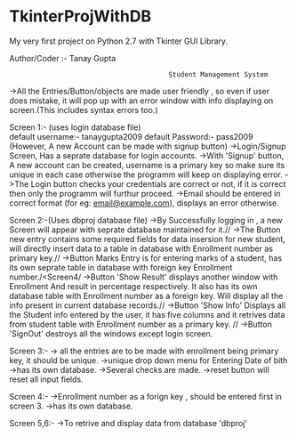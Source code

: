 # TkinterProjWithDB
My very first project on Python 2.7 with Tkinter GUI Library.

Author/Coder :- Tanay Gupta 
				                                   
                                           
                                            Student Management System
->All the Entries/Button/objects are made user friendly , so even if user does mistake, it will pop up with an error window with info displaying on screen.(This includes syntax errors too.)


Screen 1:- (uses login database file)	
			default username:- tanaygupta2009
			default Password:- pass2009
		(However, A new Account can be made with signup button)
->Login/Signup Screen, Has a seprate database for login accounts.
->With 'Signup' button, A new account can be created, username is a primary key so make sure its 	unique in each case otherwise the programm will keep on displaying error.
->The Login button checks your credentials are correct or not, if it is correct then only the programm will furthur proceed.
->Email should be entered in correct format (for eg: email@example.com), displays an error otherwise.

Screen 2:-(Uses dbproj database file)
->By Successfully logging in , a new Screen will appear with seprate database maintained for it./<Screen2>/
->The Button new entry contains some required fields for data insersion for new student, will directly insert data to a table in database with Enrollment number as primary key./<Screen3>/
->Button Marks Entry is for entering marks of a student, has its own seprate table in database with foreign key Enrollment number./<Screen4/
->Button 'Show Result' displays another window with Enrollment And result in percentage respectively. It also has its own database table with Enrollment number as a foreign key. Will display all the info present in current database records./<Screen5>/
->Button 'Show Info' Displays all the Student info entered by the user, it has five columns and it retrives data from student table with Enrollment number as a primary key. /<screen6>/
->Button 'SignOut' destroys all the windows except login screen.

Screen 3:-
-> all the entries are to be made with enrollment being primary key, it should be unique.
->unique drop down menu for Entering Date of bith
->has its own database. 
->Several checks are made.
->reset button will reset all input fields.

Screen 4:-
->Enrollment number as a forign key , should be entered first in screen 3.
->has its own database. 

Screen 5,6:-
->To retrive and display data from database 'dbproj'
